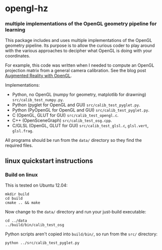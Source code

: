 # opengl-hz

### multiple implementations of the OpenGL geometry pipeline for learning

This package includes and uses multiple implementations of the OpenGL
geometry pipeline. Its purpose is to allow the curious coder to play
around with the various approaches to decipher what OpenGL is doing
with your coordinates.

For example, this code was written when I needed to compute an OpenGL
projection matrix from a general camera calibration. See the blog post
[Augmented Reality with
OpenGL](http://strawlab.org/2011/11/05/augmented-reality-with-OpenGL/).

Implementations:

 * Python, no OpenGL (numpy for geometry, matplotlib for drawning) ``src/calib_test_numpy.py``.
 * Python (pyglet for OpenGL and GUI) ``src/calib_test_pyglet.py``.
 * Python (PyOpenGL for OpenGL and GUI) ``src/calib_test_pyglet.py``.
 * C (OpenGL, GLUT for GUI) ``src/calib_test_opengl.c``.
 * C++ (OpenSceneGraph) ``src/calib_test_osg.cpp``.
 * C/GLSL (OpenGL, GLUT for GUI) ``src/calib_test_glsl.c``, ``glsl.vert``, ``glsl.frag``.

All programs should be run from the ``data/`` directory so they find
the required files.

## linux quickstart instructions

### Build on linux

This is tested on Ubuntu 12.04:

    mkdir build
    cd build
    cmake .. && make

Now change to the ``data/`` directory and run your just-build
executable:

    cd ../data
    ../build/bin/calib_test_osg

Python scripts aren't copied into ``build/bin/``, so run from the
``src/`` directory:

    python ../src/calib_test_pyglet.py
